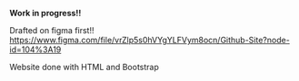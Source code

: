 **Work in progress!!**

Drafted on figma first!!
https://www.figma.com/file/vrZlp5s0hVYgYLFVym8ocn/Github-Site?node-id=104%3A19

Website done with HTML and Bootstrap